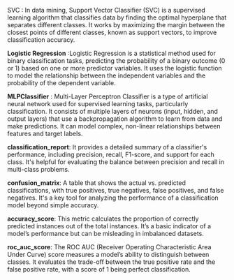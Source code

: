SVC : In data mining, Support Vector Classifier (SVC) is a supervised learning algorithm that classifies data by finding the optimal hyperplane that separates different classes. It works by maximizing the margin between the closest points of different classes, known as support vectors, to improve classification accuracy.

**Logistic Regression** :Logistic Regression is a statistical method used for binary classification tasks, predicting the probability of a binary outcome (0 or 1) based on one or more predictor variables. It uses the logistic function to model the relationship between the independent variables and the probability of the dependent variable.

**MLPClassifier** : Multi-Layer Perceptron Classifier  is a type of artificial neural network used for supervised learning tasks, particularly classification. It consists of multiple layers of neurons (input, hidden, and output layers) that use a backpropagation algorithm to learn from data and make predictions. It can model complex, non-linear relationships between features and target labels.

**classification_report**: It provides a detailed summary of a classifier's performance, including precision, recall, F1-score, and support for each class. It's helpful for evaluating the balance between precision and recall in multi-class problems.

**confusion_matrix**: A table that shows the actual vs. predicted classifications, with true positives, true negatives, false positives, and false negatives. It's a key tool for analyzing the performance of a classification model beyond simple accuracy.

**accuracy_score**: This metric calculates the proportion of correctly predicted instances out of the total instances. It’s a basic indicator of a model’s performance but can be misleading in imbalanced datasets.

**roc_auc_score**: The ROC AUC (Receiver Operating Characteristic Area Under Curve) score measures a model’s ability to distinguish between classes. It evaluates the trade-off between the true positive rate and the false positive rate, with a score of 1 being perfect classification.
